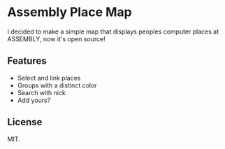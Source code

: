 Assembly Place Map
==================
I decided to make a simple map that displays peoples computer places at ASSEMBLY, now it's open source!

Features
--------
 * Select and link places
 * Groups with a distinct color
 * Search with nick
 * Add yours?
 
License
-------
MIT.